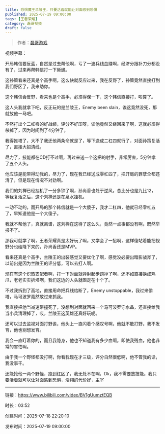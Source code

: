 ```yaml
---
title: 恐惧魔王兰陵王，只要活着就能让对面感到恐惧
published: 2025-07-19 09:00:00
tags: [王者荣耀]
category: 磊哥视频
draft: false
---
```



> 作者：[磊哥游戏](https://space.bilibili.com/268941858)

视频字幕：

开局韩信要反蓝，自然是过去帮他啊，亏了一波兵线血赚啊，经济分跟补刀分都没有了，过来再帮韩信打一下蜥蜴。

这孙策看来还真是个高手啊，这么快就反应过来，我在反野了，孙策竟然直接打到我们野区了，我来助你。

这个韩信会反野，看来也是个高手，必须得保一下，这个韩信直接打，唉算了。

这人头我就拿下吧，反正玩的是兰陵王，Enemy been slain，诶这竟然没死，那就放他一马吧。

不然打出个二杠零的好战绩，评分不好压呀，诶他竟然又绕回来了啊，这就必须得杀掉了，因为时间到了4分钟了。

我得推塔了，大不了我还他两条命就是了，等下送成二杠四就行了，对面孙策复活了，直接大招清线。

尽力了，技能都在CD打不过啊，再过来送一个这把的射手，非常厉害，5分钟拿了五个人头。

他应该是能带得动我的，尽力了，现在我已经送成零杠四了，把开局的罪孽全都还清了，但是现在情况不对劲啊。

我们的刘禅已经挂机了一分多钟了啊，孙尚香也处于逆风，总比分也是九比12，等我复活之后，这个刘禅还是在泉水挂机。

一动不动的，而开局的那个韩信就是一个大傻子，我才二杠四，他就已经零杠五了，早知道他是一个大傻子。

我就不帮他了，真就离谱，这刘禅在这待了这么久，竟然一点事都没有啊，既然举报不了。

那我可就学了啊，王者荣耀真是太好玩了啊，又学会了一招啊，这样傻站着能把视野分也给降下来的，孙尚香还是MVP。

看来还真是个高手，兰陵王的出装感觉又要优化了啊，感觉没必要出暗影战斧了，以前出是因为兰陵王的评分低，可以去打人啊。

现在有这个炽热支配者啊，打一下对面就弹射起步跑掉了啊，还不如直接换成鸡爪，老老实实拆塔啊，我们这边的人头就固定在十个了。

不过我拆到了高地，直接用命把兵线给断了，Enemy unstoppable，我过来偷塔，马可波罗竟然敢过来抓我。

我直接把他当减速带撞死了，没想到对面就回来一个马可波罗守水晶，还直接给我当小兵清理掉了，哎，兰陵王这英雄还真好玩呢。

还可以过去监视对面打野诶，他头上一直闪着个感叹号啊，他就不敢打野，我不发育，他也别想发育。

我会一直盯着你的，而且我隐身，他也不知道我有多少血啊，即使我残血，他也非常的害怕啊。

由于我一个野怪都没打啊，你看我现在才三级，评分自然很低啊，他不管我的话，我没事干。

还能抢他一两个野怪，跑到红区了，我无处不在啊，Dk，我不需要放技能，我只要活着就可以让对面感到恐惧，浩翔的代价好，主宰

---

链接：https://www.bilibili.com/video/BV1gUumztEQB

时长：03:52

创建时间：2025-07-18 22:20:10

发布时间：2025-07-19 09:00:00
